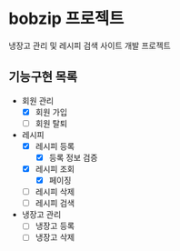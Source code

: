 # bobzip 프로젝트
냉장고 관리 및 레시피 검색 사이트 개발 프로젝트

## 기능구현 목록

- 회원 관리
  - [X] 회원 가입
  - [ ] 회원 탈퇴
- 레시피
  - [X] 레시피 등록
    - [x] 등록 정보 검증
  - [X] 레시피 조회 
    - [X] 페이징 
  - [ ] 레시피 삭제
  - [ ] 레시피 검색
- 냉장고 관리
  - [ ] 냉장고 등록
  - [ ] 냉장고 삭제
